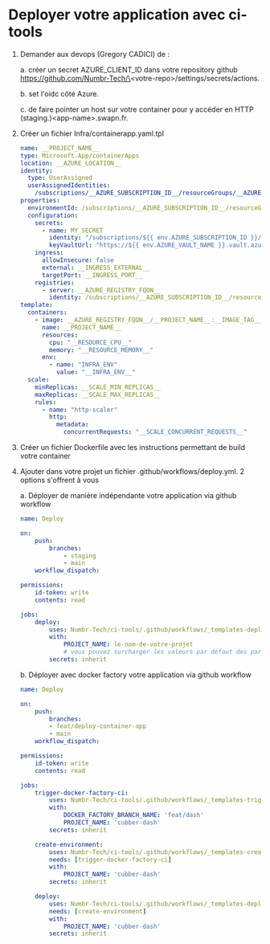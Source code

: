 # Deployer votre application avec ci-tools

1. Demander aux devops (Gregory CADICI) de :

    a. créer un secret AZURE_CLIENT_ID dans votre repository github https://github.com/Numbr-Tech/\<votre-repo\>/settings/secrets/actions.

    b. set l'oidc côté Azure.
    
    c. de faire pointer un host sur votre container pour y accéder en HTTP (staging.)\<app-name\>.swapn.fr.

2. Créer un fichier Infra/containerapp.yaml.tpl

    ```yaml
    name: __PROJECT_NAME__
    type: Microsoft.App/containerApps
    location: __AZURE_LOCATION__
    identity:
      type: UserAssigned
      userAssignedIdentities:
        /subscriptions/__AZURE_SUBSCRIPTION_ID__/resourceGroups/__AZURE_SHARED_RESOURCE_GROUP__/providers/Microsoft.ManagedIdentity/userAssignedIdentities/mid-frc-iac: {}
    properties:
      environmentId: /subscriptions/__AZURE_SUBSCRIPTION_ID__/resourceGroups/__AZURE_RESOURCE_GROUP__/providers/Microsoft.App/managedEnvironments/__AZURE_CONTAINERAPP_ENVIRONMENT_NAME__
      configuration:
        secrets:
          - name: MY_SECRET
            identity: "/subscriptions/${{ env.AZURE_SUBSCRIPTION_ID }}/resourceGroups/${{ env.AZURE_RESOURCE_GROUP }}/providers/Microsoft.ManagedIdentity/userAssignedIdentities/mid-frc-iac"
            keyVaultUrl: "https://${{ env.AZURE_VAULT_NAME }}.vault.azure.net/secrets/MY_SECRET"
        ingress:
          allowInsecure: false
          external: __INGRESS_EXTERNAL__
          targetPort: __INGRESS_PORT__
        registries:
          - server: __AZURE_REGISTRY_FQDN__
            identity: /subscriptions/__AZURE_SUBSCRIPTION_ID__/resourceGroups/__AZURE_SHARED_RESOURCE_GROUP__/providers/Microsoft.ManagedIdentity/userAssignedIdentities/mid-frc-iac
    template:
      containers:
        - image: __AZURE_REGISTRY_FQDN__/__PROJECT_NAME__:__IMAGE_TAG__
          name: __PROJECT_NAME__
          resources:
            cpu: "__RESOURCE_CPU__"
            memory: "__RESOURCE_MEMORY__"
          env:
            - name: "INFRA_ENV"
              value: "__INFRA_ENV__"
      scale:
        minReplicas: __SCALE_MIN_REPLICAS__
        maxReplicas: __SCALE_MAX_REPLICAS__
        rules:
          - name: "http-scaler"
            http:
              metadata:
                concurrentRequests: "__SCALE_CONCURRENT_REQUESTS__"
    ```

3. Créer un fichier Dockerfile avec les instructions permettant de build votre container

4. Ajouter dans votre projet un fichier .github/workflows/deploy.yml. 2 options s'offrent à vous

    a. Déployer de manière indépendante votre application via github workflow

      ```yaml
      name: Deploy

      on:
          push:
              branches:
                  - staging
                  - main
          workflow_dispatch:

      permissions:
          id-token: write
          contents: read

      jobs:
          deploy:
              uses: Numbr-Tech/ci-tools/.github/workflows/_templates-deploy-simple.yml@v1
              with:
                  PROJECT_NAME: le-nom-de-votre-projet
                  # vous pouvez surcharger les valeurs par défaut des paramètres définis ici https://github.com/Numbr-Tech/ci-tools/blob/main/.github/workflows/_templates-deploy-simple.yml
              secrets: inherit
      ```

    b. Déployer avec docker factory votre application via github workflow

      ```yaml
      name: Deploy

      on:
          push:
              branches:
              - feat/deploy-container-app
              - main
          workflow_dispatch:

      permissions:
          id-token: write
          contents: read

      jobs:
          trigger-docker-factory-ci:
              uses: Numbr-Tech/ci-tools/.github/workflows/_templates-trigger-docker-factory-ci.yml@v1
              with:
                  DOCKER_FACTORY_BRANCH_NAME: 'feat/dash'
                  PROJECT_NAME: 'cubber-dash'
              secrets: inherit

          create-environment:
              uses: Numbr-Tech/ci-tools/.github/workflows/_templates-create-environment.yml@v1
              needs: [trigger-docker-factory-ci]
              with:
                  PROJECT_NAME: 'cubber-dash'
              secrets: inherit

          deploy:
              uses: Numbr-Tech/ci-tools/.github/workflows/_templates-deploy.yml@v1
              needs: [create-environment]
              with:
                  PROJECT_NAME: 'cubber-dash'
              secrets: inherit
      ```
